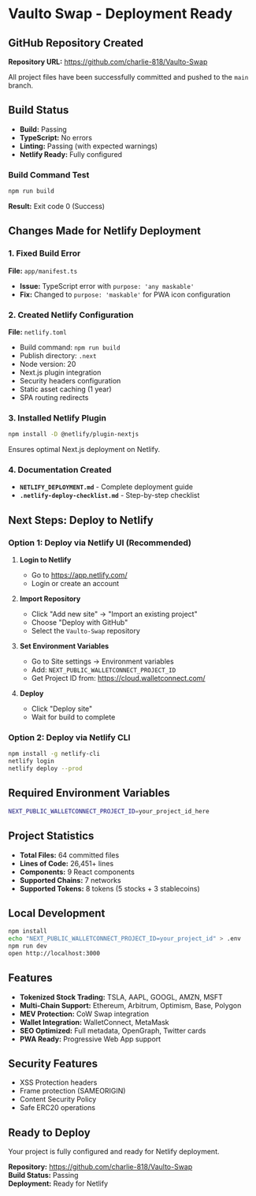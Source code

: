 # Vaulto Swap - Deployment Ready

## GitHub Repository Created

**Repository URL:** https://github.com/charlie-818/Vaulto-Swap

All project files have been successfully committed and pushed to the `main` branch.

## Build Status

- **Build:** Passing  
- **TypeScript:** No errors  
- **Linting:** Passing (with expected warnings)  
- **Netlify Ready:** Fully configured  

### Build Command Test
```bash
npm run build
```
**Result:** Exit code 0 (Success)

## Changes Made for Netlify Deployment

### 1. Fixed Build Error
**File:** `app/manifest.ts`
- **Issue:** TypeScript error with `purpose: 'any maskable'`
- **Fix:** Changed to `purpose: 'maskable'` for PWA icon configuration

### 2. Created Netlify Configuration
**File:** `netlify.toml`
- Build command: `npm run build`
- Publish directory: `.next`
- Node version: 20
- Next.js plugin integration
- Security headers configuration
- Static asset caching (1 year)
- SPA routing redirects

### 3. Installed Netlify Plugin
```bash
npm install -D @netlify/plugin-nextjs
```
Ensures optimal Next.js deployment on Netlify.

### 4. Documentation Created
- **`NETLIFY_DEPLOYMENT.md`** - Complete deployment guide
- **`.netlify-deploy-checklist.md`** - Step-by-step checklist

## Next Steps: Deploy to Netlify

### Option 1: Deploy via Netlify UI (Recommended)

1. **Login to Netlify**
   - Go to https://app.netlify.com/
   - Login or create an account

2. **Import Repository**
   - Click "Add new site" → "Import an existing project"
   - Choose "Deploy with GitHub"
   - Select the `Vaulto-Swap` repository

3. **Set Environment Variables**
   - Go to Site settings → Environment variables
   - Add: `NEXT_PUBLIC_WALLETCONNECT_PROJECT_ID`
   - Get Project ID from: https://cloud.walletconnect.com/

4. **Deploy**
   - Click "Deploy site"
   - Wait for build to complete

### Option 2: Deploy via Netlify CLI

```bash
npm install -g netlify-cli
netlify login
netlify deploy --prod
```

## Required Environment Variables

```bash
NEXT_PUBLIC_WALLETCONNECT_PROJECT_ID=your_project_id_here
```

## Project Statistics

- **Total Files:** 64 committed files
- **Lines of Code:** 26,451+ lines
- **Components:** 9 React components
- **Supported Chains:** 7 networks
- **Supported Tokens:** 8 tokens (5 stocks + 3 stablecoins)

## Local Development

```bash
npm install
echo "NEXT_PUBLIC_WALLETCONNECT_PROJECT_ID=your_project_id" > .env
npm run dev
open http://localhost:3000
```

## Features

- **Tokenized Stock Trading:** TSLA, AAPL, GOOGL, AMZN, MSFT
- **Multi-Chain Support:** Ethereum, Arbitrum, Optimism, Base, Polygon
- **MEV Protection:** CoW Swap integration
- **Wallet Integration:** WalletConnect, MetaMask
- **SEO Optimized:** Full metadata, OpenGraph, Twitter cards
- **PWA Ready:** Progressive Web App support

## Security Features

- XSS Protection headers
- Frame protection (SAMEORIGIN)
- Content Security Policy
- Safe ERC20 operations

## Ready to Deploy

Your project is fully configured and ready for Netlify deployment.

**Repository:** https://github.com/charlie-818/Vaulto-Swap  
**Build Status:** Passing  
**Deployment:** Ready for Netlify


